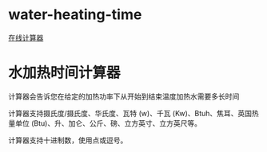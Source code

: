 # water-heating-time

[在线计算器](https://codyray2015.github.io/water-heating-time/)

# 水加热时间计算器

计算器会告诉您在给定的加热功率下从开始到结束温度加热水需要多长时间

计算器支持摄氏度/摄氏度、华氏度、瓦特 (w)、千瓦 (Kw)、Btuh、焦耳、英国热量单位 (Btu)、升、加仑、公斤、磅、立方英寸、立方英尺等。

计算器支持十进制数，使用点或逗号。
